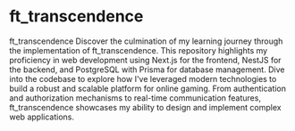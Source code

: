 # ft_transcendence
ft_transcendence
Discover the culmination of my learning journey through the implementation of ft_transcendence. 
This repository highlights my proficiency in web development using Next.js for the frontend, NestJS for the backend, and PostgreSQL with Prisma for database management. 
Dive into the codebase to explore how I've leveraged modern technologies to build a robust and scalable platform for online gaming. 
From authentication and authorization mechanisms to real-time communication features, ft_transcendence showcases my ability to design and implement complex web applications.
